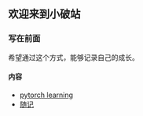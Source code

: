 ## 欢迎来到小破站

### 写在前面
希望通过这个方式，能够记录自己的成长。

#### 内容
- [pytorch learning](./pytorch_learning/pytorch_learning.md)
- [随记](./something/)
